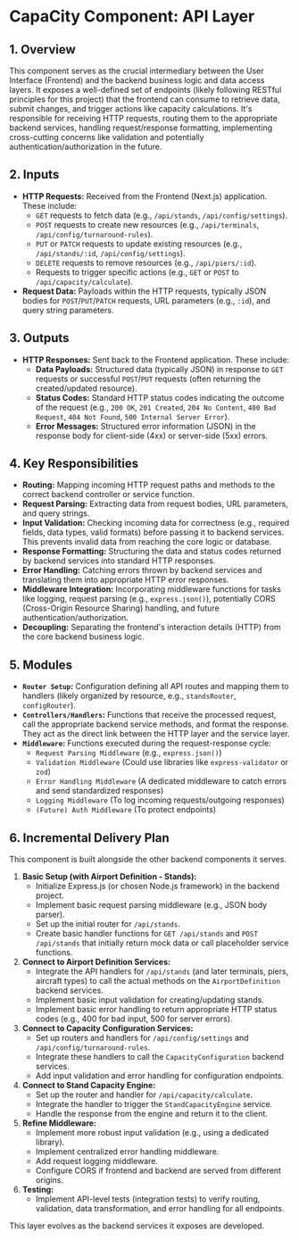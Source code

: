# CapaCity Component: API Layer

## 1. Overview

This component serves as the crucial intermediary between the User Interface (Frontend) and the backend business logic and data access layers. It exposes a well-defined set of endpoints (likely following RESTful principles for this project) that the frontend can consume to retrieve data, submit changes, and trigger actions like capacity calculations. It's responsible for receiving HTTP requests, routing them to the appropriate backend services, handling request/response formatting, implementing cross-cutting concerns like validation and potentially authentication/authorization in the future.

## 2. Inputs

*   **HTTP Requests:** Received from the Frontend (Next.js) application. These include:
    *   `GET` requests to fetch data (e.g., `/api/stands`, `/api/config/settings`).
    *   `POST` requests to create new resources (e.g., `/api/terminals`, `/api/config/turnaround-rules`).
    *   `PUT` or `PATCH` requests to update existing resources (e.g., `/api/stands/:id`, `/api/config/settings`).
    *   `DELETE` requests to remove resources (e.g., `/api/piers/:id`).
    *   Requests to trigger specific actions (e.g., `GET` or `POST` to `/api/capacity/calculate`).
*   **Request Data:** Payloads within the HTTP requests, typically JSON bodies for `POST`/`PUT`/`PATCH` requests, URL parameters (e.g., `:id`), and query string parameters.

## 3. Outputs

*   **HTTP Responses:** Sent back to the Frontend application. These include:
    *   **Data Payloads:** Structured data (typically JSON) in response to `GET` requests or successful `POST`/`PUT` requests (often returning the created/updated resource).
    *   **Status Codes:** Standard HTTP status codes indicating the outcome of the request (e.g., `200 OK`, `201 Created`, `204 No Content`, `400 Bad Request`, `404 Not Found`, `500 Internal Server Error`).
    *   **Error Messages:** Structured error information (JSON) in the response body for client-side (4xx) or server-side (5xx) errors.

## 4. Key Responsibilities

*   **Routing:** Mapping incoming HTTP request paths and methods to the correct backend controller or service function.
*   **Request Parsing:** Extracting data from request bodies, URL parameters, and query strings.
*   **Input Validation:** Checking incoming data for correctness (e.g., required fields, data types, valid formats) before passing it to backend services. This prevents invalid data from reaching the core logic or database.
*   **Response Formatting:** Structuring the data and status codes returned by backend services into standard HTTP responses.
*   **Error Handling:** Catching errors thrown by backend services and translating them into appropriate HTTP error responses.
*   **Middleware Integration:** Incorporating middleware functions for tasks like logging, request parsing (e.g., `express.json()`), potentially CORS (Cross-Origin Resource Sharing) handling, and future authentication/authorization.
*   **Decoupling:** Separating the frontend's interaction details (HTTP) from the core backend business logic.

## 5. Modules

*   **`Router Setup`:** Configuration defining all API routes and mapping them to handlers (likely organized by resource, e.g., `standsRouter`, `configRouter`).
*   **`Controllers/Handlers`:** Functions that receive the processed request, call the appropriate backend service methods, and format the response. They act as the direct link between the HTTP layer and the service layer.
*   **`Middleware`:** Functions executed during the request-response cycle:
    *   `Request Parsing Middleware` (e.g., `express.json()`)
    *   `Validation Middleware` (Could use libraries like `express-validator` or `zod`)
    *   `Error Handling Middleware` (A dedicated middleware to catch errors and send standardized responses)
    *   `Logging Middleware` (To log incoming requests/outgoing responses)
    *   `(Future) Auth Middleware` (To protect endpoints)

## 6. Incremental Delivery Plan

This component is built alongside the other backend components it serves.

1.  **Basic Setup (with Airport Definition - Stands):**
    *   Initialize Express.js (or chosen Node.js framework) in the backend project.
    *   Implement basic request parsing middleware (e.g., JSON body parser).
    *   Set up the initial router for `/api/stands`.
    *   Create basic handler functions for `GET /api/stands` and `POST /api/stands` that initially return mock data or call placeholder service functions.
2.  **Connect to Airport Definition Services:**
    *   Integrate the API handlers for `/api/stands` (and later terminals, piers, aircraft types) to call the actual methods on the `AirportDefinition` backend services.
    *   Implement basic input validation for creating/updating stands.
    *   Implement basic error handling to return appropriate HTTP status codes (e.g., 400 for bad input, 500 for server errors).
3.  **Connect to Capacity Configuration Services:**
    *   Set up routers and handlers for `/api/config/settings` and `/api/config/turnaround-rules`.
    *   Integrate these handlers to call the `CapacityConfiguration` backend services.
    *   Add input validation and error handling for configuration endpoints.
4.  **Connect to Stand Capacity Engine:**
    *   Set up the router and handler for `/api/capacity/calculate`.
    *   Integrate the handler to trigger the `StandCapacityEngine` service.
    *   Handle the response from the engine and return it to the client.
5.  **Refine Middleware:**
    *   Implement more robust input validation (e.g., using a dedicated library).
    *   Implement centralized error handling middleware.
    *   Add request logging middleware.
    *   Configure CORS if frontend and backend are served from different origins.
6.  **Testing:**
    *   Implement API-level tests (integration tests) to verify routing, validation, data transformation, and error handling for all endpoints.

This layer evolves as the backend services it exposes are developed. 